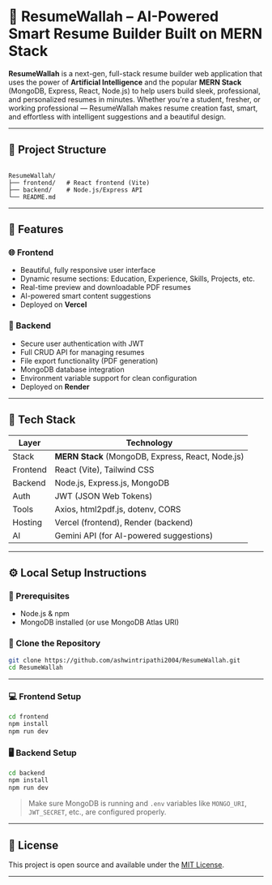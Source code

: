 
# 🌟 ResumeWallah – AI-Powered Smart Resume Builder Built on MERN Stack

**ResumeWallah** is a next-gen, full-stack resume builder web application that uses the power of **Artificial Intelligence** and the popular **MERN Stack** (MongoDB, Express, React, Node.js) to help users build sleek, professional, and personalized resumes in minutes. Whether you're a student, fresher, or working professional — ResumeWallah makes resume creation fast, smart, and effortless with intelligent suggestions and a beautiful design.

---

## 📁 Project Structure

```

ResumeWallah/
├── frontend/   # React frontend (Vite)
├── backend/    # Node.js/Express API
└── README.md

````

---

## 🚀 Features

### 🌐 Frontend
- Beautiful, fully responsive user interface  
- Dynamic resume sections: Education, Experience, Skills, Projects, etc.  
- Real-time preview and downloadable PDF resumes  
- AI-powered smart content suggestions  
- Deployed on **Vercel**

### 🔐 Backend
- Secure user authentication with JWT  
- Full CRUD API for managing resumes  
- File export functionality (PDF generation)  
- MongoDB database integration  
- Environment variable support for clean configuration  
- Deployed on **Render**

---

## 🧰 Tech Stack

| Layer    | Technology                                |
|----------|--------------------------------------------|
| Stack    | **MERN Stack** (MongoDB, Express, React, Node.js) |
| Frontend | React (Vite), Tailwind CSS                 |
| Backend  | Node.js, Express.js, MongoDB               |
| Auth     | JWT (JSON Web Tokens)                      |
| Tools    | Axios, html2pdf.js, dotenv, CORS           |
| Hosting  | Vercel (frontend), Render (backend)        |
| AI       | Gemini API (for AI-powered suggestions)    |

---

## ⚙️ Local Setup Instructions

### 🔹 Prerequisites

- Node.js & npm  
- MongoDB installed (or use MongoDB Atlas URI)

### 🔸 Clone the Repository

```bash
git clone https://github.com/ashwintripathi2004/ResumeWallah.git
cd ResumeWallah
````


---

### 💻 Frontend Setup

```bash
cd frontend
npm install
npm run dev
```

### 🖥️ Backend Setup

```bash
cd backend
npm install
npm run dev
```

> Make sure MongoDB is running and `.env` variables like `MONGO_URI`, `JWT_SECRET`, etc., are configured properly.

---

## 📄 License

This project is open source and available under the [MIT License](LICENSE).

---






